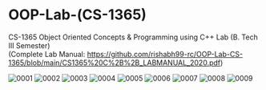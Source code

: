 # OOP-Lab-(CS-1365)
CS-1365 Object Oriented Concepts &amp; Programming using C++ Lab (B. Tech III Semester) 
</br>(Complete Lab Manual: https://github.com/rishabh99-rc/OOP-Lab-CS-1365/blob/main/CS1365%20C%2B%2B_LABMANUAL_2020.pdf)

![0001](https://user-images.githubusercontent.com/55506770/140483598-a78a25ff-0e89-4fa8-81d9-4b92b248277d.jpg)
![0002](https://user-images.githubusercontent.com/55506770/140483618-42a0bbad-2aa9-4684-adb6-e64c32ba453d.jpg)
![0003](https://user-images.githubusercontent.com/55506770/140483619-c480027a-7185-4c65-8a04-da02b23a4ec1.jpg)
![0004](https://user-images.githubusercontent.com/55506770/140483622-226db94c-de68-4f25-b2c5-271a9bdbe2d9.jpg)
![0005](https://user-images.githubusercontent.com/55506770/140483626-c3180f64-7263-471c-af56-f2fc2f643994.jpg)
![0006](https://user-images.githubusercontent.com/55506770/140483630-d7b41132-bda0-465e-96ab-21e811731642.jpg)
![0007](https://user-images.githubusercontent.com/55506770/140483634-1e5f2f2a-4c19-4fa6-b476-fa866dc11862.jpg)
![0008](https://user-images.githubusercontent.com/55506770/140483645-24d8e095-f44f-408e-be5e-219c8f1d0b33.jpg)
![0009](https://user-images.githubusercontent.com/55506770/140483648-908d73a7-6ffe-4b58-955c-58d7ac234a4e.jpg)
